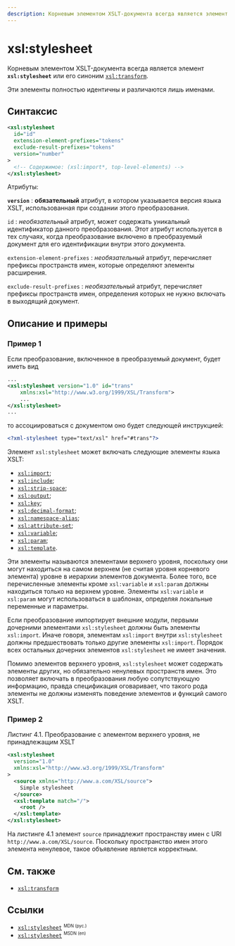 ```yaml
---
description: Корневым элементом XSLT-документа всегда является элемент xsl:stylesheet или его синоним xsl:transform
---
```


# xsl:stylesheet

Корневым элементом XSLT-документа всегда является элемент **`xsl:stylesheet`** или его синоним [`xsl:transform`](xsl-transform.md).

Эти элементы полностью идентичны и различаются лишь именами.

## Синтаксис

```xml
<xsl:stylesheet
  id="id"
  extension-element-prefixes="tokens"
  exclude-result-prefixes="tokens"
  version="number"
>
  <!-- Содержимое: (xsl:import*, top-level-elements) -->
</xsl:stylesheet>
```

Атрибуты:

**`version`**
: **обязательный** атрибут, в котором указывается версия языка XSLT, использованная при создании этого преобразования.

`id`
: _необязательный_ атрибут, может содержать уникальный идентификатор данного преобразования. Этот атрибут используется в тех случаях, когда преобразование включено в преобразуемый документ для его идентификации внутри этого документа.

`extension-element-prefixes`
: _необязательный_ атрибут, перечисляет префиксы пространств имен, которые определяют элементы расширения.

`exclude-result-prefixes`
: _необязательный_ атрибут, перечисляет префиксы пространств имен, определения которых не нужно включать в выходящий документ.

## Описание и примеры

### Пример 1

Если преобразование, включенное в преобразуемый документ, будет иметь вид

```xml
...
<xsl:stylesheet version="1.0" id="trans"
    xmlns:xsl="http://www.w3.org/1999/XSL/Transform">
    ...
</xsl:stylesheet>
...
```

то ассоциироваться с документом оно будет следующей инструкцией:

```xml
<?xml-stylesheet type="text/xsl" href="#trans"?>
```

Элемент `xsl:stylesheet` может включать следующие элементы языка XSLT:

- [`xsl:import`](xsl-import.md);
- [`xsl:include`](xsl-include.md);
- [`xsl:strip-space`](xsl-strip-space.md);
- [`xsl:output`](xsl-output.md);
- [`xsl:key`](xsl-key.md);
- [`xsl:decimal-format`](xsl-decimal-format.md);
- [`xsl:namespace-alias`](xsl-namespace-alias.md);
- [`xsl:attribute-set`](xsl-attribute-set.md);
- [`xsl:variable`](xsl-variable.md);
- [`xsl:param`](xsl-param.md);
- [`xsl:template`](xsl-template.md).

Эти элементы называются элементами верхнего уровня, поскольку они могут находиться на самом верхнем (не считая уровня корневого элемента) уровне в иерархии элементов документа. Более того, все перечисленные элементы кроме `xsl:variable` и `xsl:param` должны находиться только на верхнем уровне. Элементы `xsl:variable` и `xsl:param` могут использоваться в шаблонах, определяя локальные переменные и параметры.

Если преобразование импортирует внешние модули, первыми дочерними элементами `xsl:stylesheet` должны быть элементы `xsl:import`. Иначе говоря, элементам `xsl:import` внутри `xsl:stylesheet` должны предшествовать только другие элементы `xsl:import`. Порядок всех остальных дочерних элементов `xsl:stylesheet` не имеет значения.

Помимо элементов верхнего уровня, `xsl:stylesheet` может содержать элементы других, но обязательно ненулевых пространств имен. Это позволяет включать в преобразования любую сопутствующую информацию, правда спецификация оговаривает, что такого рода элементы не должны изменять поведение элементов и функций самого XSLT.

### Пример 2

Листинг 4.1. Преобразование с элементом верхнего уровня, не принадлежащим XSLT

```xml
<xsl:stylesheet
  version="1.0"
  xmlns:xsl="http://www.w3.org/1999/XSL/Transform"
>
  <source xmlns="http://www.a.com/XSL/source">
    Simple stylesheet
  </source>
  <xsl:template match="/">
    <root />
  </xsl:template>
</xsl:stylesheet>
```

На листинге 4.1 элемент `source` принадлежит пространству имен с URI `http://www.a.com/XSL/source`. Поскольку пространство имен этого элемента ненулевое, такое объявление является корректным.

## См. также

- [`xsl:transform`](xsl-transform.md)

## Ссылки

- [`xsl:stylesheet`](https://developer.mozilla.org/en/XSLT/stylesheet) <sup><small>MDN (рус.)</small></sup>
- [`xsl:stylesheet`](https://msdn.microsoft.com/en-us/library/ms256204.aspx) <sup><small>MSDN (en)</small></sup>
